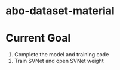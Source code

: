 # abo-dataset-material

# Current Goal
1. Complete the model and training code
2. Train SVNet and open SVNet weight
